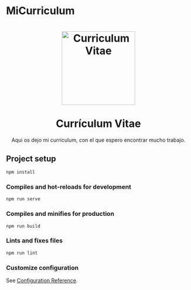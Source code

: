 # MiCurriculum
<h1 align="center">
  <a href="https://maariio17.github.io/MiCurriculum/" title="Curriculum Vitae">
    <img alt="Curriculum Vitae" src="https://latex.ppizarror.com/res/favicon-cv/icon.png" width="200px" height="200px" />
  </a>
  <br /><br />
  Currículum Vitae</h1>
<p align="center">Aqui os dejo mi curriculum, con el que espero encontrar mucho trabajo. </p>

## Project setup
```
npm install
```

### Compiles and hot-reloads for development
```
npm run serve
```

### Compiles and minifies for production
```
npm run build
```

### Lints and fixes files
```
npm run lint
```

### Customize configuration
See [Configuration Reference](https://cli.vuejs.org/config/).
